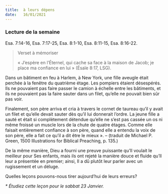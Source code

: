 ```yaml
---
title:  à leurs dépens
date:   16/01/2021
---
```


### Lecture de la semaine
Esa. 7:14-16, Esa. 7:17-25, Esa. 8:1-10, Esa. 8:11-15, Esa. 8:16-22.

> <p>Verset à mémoriser</p>
> « J’espère en l’Éternel, qui cache sa face à la maison de Jacob; je place ma confiance en lui » (Ésaïe 8:17, LSG).

Dans un bâtiment en feu à Harlem, à New York, une fille aveugle était perchée à la fenêtre du quatrième étage. Les pompiers étaient désespérés. Ils ne pouvaient pas faire passer le camion à échelle entre les bâtiments, et ils ne pouvaient pas la faire sauter dans un filet, qu’elle ne pouvait bien sûr pas voir.

Finalement, son père arriva et cria à travers le cornet de taureau qu’il y avait un filet et qu’elle devait sauter dès qu’il lui donnerait l’ordre. La jeune fille a sauté et était si complètement détendue qu’elle ne s’est pas cassée un os ni même froissé un muscle lors de la chute de quatre étages. Comme elle faisait entièrement confiance à son père, quand elle a entendu la voix de son père, elle a fait ce qu’il a dit être le mieux ». – (traduit de Michael P. Green, 1500 Illustrations for Biblical Preaching, p. 135.)

De la même manière, Dieu a fourni une preuve puissante qu’Il voulait le meilleur pour Ses enfants, mais ils ont rejeté la manière douce et fluide qu’Il leur a présentée en premier; ainsi, Il a dû plutôt leur parler avec un rugissement et un déluge.

Quelles leçons pouvons-nous tirer aujourd’hui de leurs erreurs?

_* Étudiez cette leçon pour le sabbat 23 Janvier._